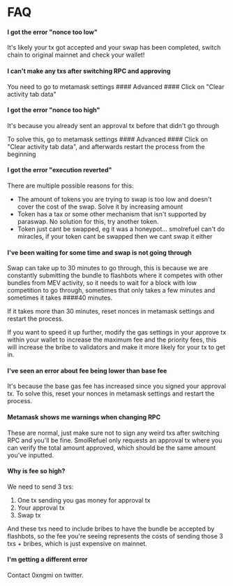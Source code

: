 # FAQ
#### I got the error "nonce too low"

It's likely your tx got accepted and your swap has been completed, switch chain to original mainnet and check your wallet!

#### I can't make any txs after switching RPC and approving

You need to go to metamask settings #### Advanced #### Click on "Clear activity tab data"

#### I got the error "nonce too high"

It's because you already sent an approval tx before that didn't go through

To solve this, go to metamask settings #### Advanced #### Click on "Clear activity tab data", and afterwards restart the process from the beginning

#### I got the error "execution reverted"
There are multiple possible reasons for this:
- The amount of tokens you are trying to swap is too low and doesn't cover the cost of the swap. Solve it by increasing amount
- Token has a tax or some other mechanism that isn't supported by paraswap. No solution for this, try another token.
- Token just cant be swapped, eg it was a honeypot... smolrefuel can't do miracles, if your token cant be swapped then we cant swap it either

#### I've been waiting for some time and swap is not going through

Swap can take up to 30 minutes to go through, this is because we are constantly submitting the bundle to flashbots where it competes with other bundles from MEV activity, so it needs to wait for a block with low competition to go through, sometimes that only takes a few minutes and sometimes it takes ####40 minutes.

If it takes more than 30 minutes, reset nonces in metamask settings and restart the process.

If you want to speed it up further, modify the gas settings in your approve tx within your wallet to increase the maximum fee and the priority fees, this will increase the bribe to validators and make it more likely for your tx to get in.

#### I've seen an error about fee being lower than base fee

It's because the base gas fee has increased since you signed your approval tx. To solve this, reset your nonces in metamask settings and restart the process.

#### Metamask shows me warnings when changing RPC

These are normal, just make sure not to sign any weird txs after switching RPC and you'll be fine. SmolRefuel only requests an approval tx where you can verify the total amount approved, which should be the same amount you've inputted.

#### Why is fee so high?

We need to send 3 txs:
1. One tx sending you gas money for approval tx
2. Your approval tx
3. Swap tx

And these txs need to include bribes to have the bundle be accepted by flashbots, so the fee you're seeing represents the costs of sending those 3 txs + bribes, which is just expensive on mainnet.

#### I'm getting a different error

Contact 0xngmi on twitter.
